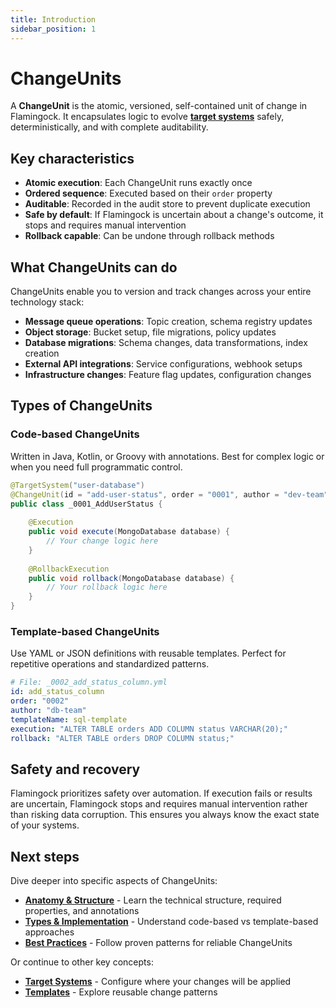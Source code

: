 ```yaml
---
title: Introduction
sidebar_position: 1
---
```


# ChangeUnits

A **ChangeUnit** is the atomic, versioned, self-contained unit of change in Flamingock. It encapsulates logic to evolve [**target systems**](../overview/audit-store-vs-target-system.md) safely, deterministically, and with complete auditability.

## Key characteristics

- **Atomic execution**: Each ChangeUnit runs exactly once
- **Ordered sequence**: Executed based on their `order` property  
- **Auditable**: Recorded in the audit store to prevent duplicate execution
- **Safe by default**: If Flamingock is uncertain about a change's outcome, it stops and requires manual intervention
- **Rollback capable**: Can be undone through rollback methods

## What ChangeUnits can do

ChangeUnits enable you to version and track changes across your entire technology stack:

- **Message queue operations**: Topic creation, schema registry updates
- **Object storage**: Bucket setup, file migrations, policy updates  
- **Database migrations**: Schema changes, data transformations, index creation
- **External API integrations**: Service configurations, webhook setups
- **Infrastructure changes**: Feature flag updates, configuration changes

## Types of ChangeUnits

### Code-based ChangeUnits
Written in Java, Kotlin, or Groovy with annotations. Best for complex logic or when you need full programmatic control.

```java
@TargetSystem("user-database")
@ChangeUnit(id = "add-user-status", order = "0001", author = "dev-team")
public class _0001_AddUserStatus {
    
    @Execution
    public void execute(MongoDatabase database) {
        // Your change logic here
    }
    
    @RollbackExecution
    public void rollback(MongoDatabase database) {
        // Your rollback logic here
    }
}
```

### Template-based ChangeUnits
Use YAML or JSON definitions with reusable templates. Perfect for repetitive operations and standardized patterns.

```yaml
# File: _0002_add_status_column.yml
id: add_status_column
order: "0002"
author: "db-team"
templateName: sql-template
execution: "ALTER TABLE orders ADD COLUMN status VARCHAR(20);"
rollback: "ALTER TABLE orders DROP COLUMN status;"
```

## Safety and recovery

Flamingock prioritizes safety over automation. If execution fails or results are uncertain, Flamingock stops and requires manual intervention rather than risking data corruption. This ensures you always know the exact state of your systems.

## Next steps

Dive deeper into specific aspects of ChangeUnits:

- **[Anatomy & Structure](./anatomy-and-structure.md)** - Learn the technical structure, required properties, and annotations
- **[Types & Implementation](./types-and-implementation.md)** - Understand code-based vs template-based approaches  
- **[Best Practices](./best-practices.md)** - Follow proven patterns for reliable ChangeUnits

Or continue to other key concepts:
- **[Target Systems](../target-systems/introduction.md)** - Configure where your changes will be applied
- **[Templates](../templates/introduction.md)** - Explore reusable change patterns